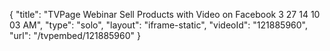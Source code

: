 {
    "title": "TVPage Webinar  Sell Products with Video on Facebook 3 27 14 10 03 AM",
    "type": "solo",
    "layout": "iframe-static",
    "videoId": "121885960",
    "url": "\/tvpembed\/121885960"
}